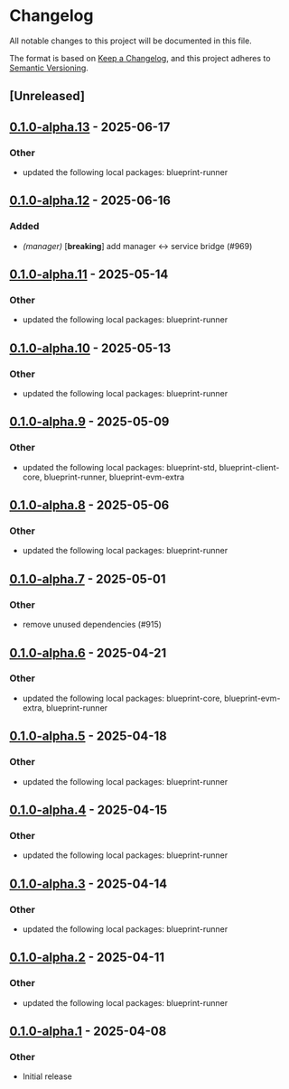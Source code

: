 # Changelog

All notable changes to this project will be documented in this file.

The format is based on [Keep a Changelog](https://keepachangelog.com/en/1.0.0/),
and this project adheres to [Semantic Versioning](https://semver.org/spec/v2.0.0.html).

## [Unreleased]

## [0.1.0-alpha.13](https://github.com/tangle-network/blueprint/compare/blueprint-client-eigenlayer-v0.1.0-alpha.12...blueprint-client-eigenlayer-v0.1.0-alpha.13) - 2025-06-17

### Other

- updated the following local packages: blueprint-runner

## [0.1.0-alpha.12](https://github.com/tangle-network/blueprint/compare/blueprint-client-eigenlayer-v0.1.0-alpha.11...blueprint-client-eigenlayer-v0.1.0-alpha.12) - 2025-06-16

### Added

- *(manager)* [**breaking**] add manager <-> service bridge (#969)

## [0.1.0-alpha.11](https://github.com/tangle-network/blueprint/compare/blueprint-client-eigenlayer-v0.1.0-alpha.10...blueprint-client-eigenlayer-v0.1.0-alpha.11) - 2025-05-14

### Other

- updated the following local packages: blueprint-runner

## [0.1.0-alpha.10](https://github.com/tangle-network/blueprint/compare/blueprint-client-eigenlayer-v0.1.0-alpha.9...blueprint-client-eigenlayer-v0.1.0-alpha.10) - 2025-05-13

### Other

- updated the following local packages: blueprint-runner

## [0.1.0-alpha.9](https://github.com/tangle-network/blueprint/compare/blueprint-client-eigenlayer-v0.1.0-alpha.8...blueprint-client-eigenlayer-v0.1.0-alpha.9) - 2025-05-09

### Other

- updated the following local packages: blueprint-std, blueprint-client-core, blueprint-runner, blueprint-evm-extra

## [0.1.0-alpha.8](https://github.com/tangle-network/blueprint/compare/blueprint-client-eigenlayer-v0.1.0-alpha.7...blueprint-client-eigenlayer-v0.1.0-alpha.8) - 2025-05-06

### Other

- updated the following local packages: blueprint-runner

## [0.1.0-alpha.7](https://github.com/tangle-network/blueprint/compare/blueprint-client-eigenlayer-v0.1.0-alpha.6...blueprint-client-eigenlayer-v0.1.0-alpha.7) - 2025-05-01

### Other

- remove unused dependencies (#915)

## [0.1.0-alpha.6](https://github.com/tangle-network/blueprint/compare/blueprint-client-eigenlayer-v0.1.0-alpha.5...blueprint-client-eigenlayer-v0.1.0-alpha.6) - 2025-04-21

### Other

- updated the following local packages: blueprint-core, blueprint-evm-extra, blueprint-runner

## [0.1.0-alpha.5](https://github.com/tangle-network/blueprint/compare/blueprint-client-eigenlayer-v0.1.0-alpha.4...blueprint-client-eigenlayer-v0.1.0-alpha.5) - 2025-04-18

### Other

- updated the following local packages: blueprint-runner

## [0.1.0-alpha.4](https://github.com/tangle-network/blueprint/compare/blueprint-client-eigenlayer-v0.1.0-alpha.3...blueprint-client-eigenlayer-v0.1.0-alpha.4) - 2025-04-15

### Other

- updated the following local packages: blueprint-runner

## [0.1.0-alpha.3](https://github.com/tangle-network/blueprint/compare/blueprint-client-eigenlayer-v0.1.0-alpha.2...blueprint-client-eigenlayer-v0.1.0-alpha.3) - 2025-04-14

### Other

- updated the following local packages: blueprint-runner

## [0.1.0-alpha.2](https://github.com/tangle-network/blueprint/compare/blueprint-client-eigenlayer-v0.1.0-alpha.1...blueprint-client-eigenlayer-v0.1.0-alpha.2) - 2025-04-11

### Other

- updated the following local packages: blueprint-runner

## [0.1.0-alpha.1](https://github.com/tangle-network/blueprint/releases/tag/blueprint-client-eigenlayer-v0.1.0-alpha.1) - 2025-04-08

### Other

- Initial release
